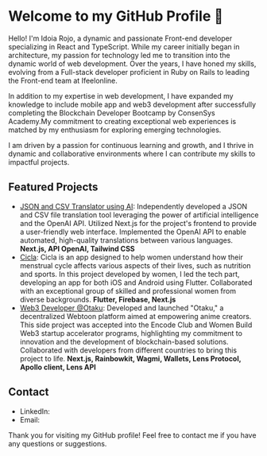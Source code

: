 # Welcome to my GitHub Profile 👋

Hello! I'm Idoia Rojo, a dynamic and passionate Front-end developer specializing in React and TypeScript. While my career initially began in architecture, my passion for technology led me to transition into the dynamic world of web development. Over the years, I have honed my skills, evolving from a Full-stack developer proficient in Ruby on Rails to leading the Front-end team at Ifeelonline.

In addition to my expertise in web development, I have expanded my knowledge to include mobile app and web3 development after successfully completing the Blockchain Developer Bootcamp by ConsenSys Academy.My commitment to creating exceptional web experiences is matched by my enthusiasm for exploring emerging technologies.

I am driven by a passion for continuous learning and growth, and I thrive in dynamic and collaborative environments where I can contribute my skills to impactful projects.

## Featured Projects

- [JSON and CSV Translator using AI](link): Independently developed a JSON and CSV file translation tool leveraging the power of artificial intelligence and the OpenAI API. Utilized Next.js for the project's frontend to provide a user-friendly web interface. Implemented the OpenAI API to enable automated, high-quality translations between various languages. **Next.js, API OpenAI, Tailwind CSS**
- [Cicla](link): Cicla is an app designed to help women understand how their menstrual cycle affects various aspects of their lives, such as nutrition and sports. In this project developed by women, I led the tech part, developing an app for both iOS and Android using Flutter. Collaborated with an exceptional group of skilled and professional women from diverse backgrounds. **Flutter, Firebase, Next.js**
- [Web3 Developer @Otaku](link): Developed and launched "Otaku," a decentralized Webtoon platform aimed at empowering anime creators. This side project was accepted into the Encode Club and Women Build Web3 startup accelerator programs, highlighting my commitment to innovation and the development of blockchain-based solutions. Collaborated with developers from different countries to bring this project to life. **Next.js, Rainbowkit, Wagmi, Wallets, Lens Protocol, Apollo client, Lens API**

## Contact

- LinkedIn: [](https://www.linkedin.com/in/idoia-rojo-l%C3%A1zaro-8953a9a4/)
- Email: [](rojolazaro.idoia@gmail.com)

 Thank you for visiting my GitHub profile! Feel free to contact me if you have any questions or suggestions.

<!--
**IdoiaRojoLazaro/IdoiaRojoLazaro** is a ✨ _special_ ✨ repository because its `README.md` (this file) appears on your GitHub profile.

Here are some ideas to get you started:

- 🔭 I’m currently working on ...
- 🌱 I’m currently learning ...
- 👯 I’m looking to collaborate on ...
- 🤔 I’m looking for help with ...
- 💬 Ask me about ...
- 📫 How to reach me: ...
- 😄 Pronouns: ...
- ⚡ Fun fact: ...
-->

